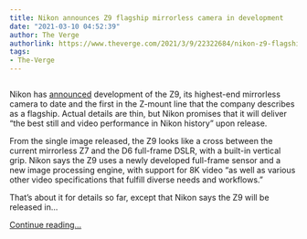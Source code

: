 ```yaml
---
title: Nikon announces Z9 flagship mirrorless camera in development
date: "2021-03-10 04:52:39"
author: The Verge
authorlink: https://www.theverge.com/2021/3/9/22322684/nikon-z9-flagship-mirrorless-camera-development-announced-2021
tags:
- The-Verge
---
```

<figure>
      <img alt="" src="https://cdn.vox-cdn.com/thumbor/Tb7woiZCzprr9pqUBW_CD9Azw8w=/1x0:892x594/1310x873/cdn.vox-cdn.com/uploads/chorus_image/image/68939863/z9.0.jpg" />
    </figure>

  <p id="s4SLmd">Nikon has <a href="https://www.nikon.com/news/2021/0310_z_01.htm">announced</a> development of the Z9, its highest-end mirrorless camera to date and the first in the Z-mount line that the company describes as a flagship. Actual details are thin, but Nikon promises that it will deliver “the best still and video performance in Nikon history” upon release.</p>
<p id="8OKdut">From the single image released, the Z9 looks like a cross between the current mirrorless Z7 and the D6 full-frame DSLR, with a built-in vertical grip. Nikon says the Z9 uses a newly developed full-frame sensor and a new image processing engine, with support for 8K video “as well as various other video specifications that fulfill diverse needs and workflows.”</p>
<p id="uDFZMG">That’s about it for details so far, except that Nikon says the Z9 will be released in...</p>
  <p>
    <a href="https://www.theverge.com/2021/3/9/22322684/nikon-z9-flagship-mirrorless-camera-development-announced-2021">Continue reading&hellip;</a>
  </p>